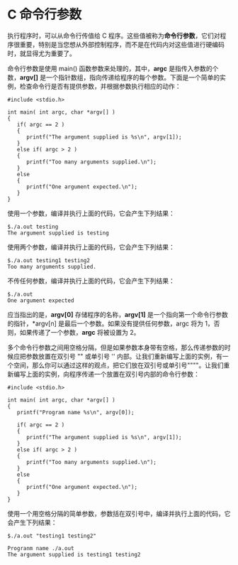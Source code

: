# C 命令行参数

执行程序时，可以从命令行传值给 C 程序。这些值被称为**命令行参数**，它们对程序很重要，特别是当您想从外部控制程序，而不是在代码内对这些值进行硬编码时，就显得尤为重要了。

命令行参数是使用 main() 函数参数来处理的，其中，**argc** 是指传入参数的个数，**argv[]** 是一个指针数组，指向传递给程序的每个参数。下面是一个简单的实例，检查命令行是否有提供参数，并根据参数执行相应的动作：

```
#include <stdio.h>

int main( int argc, char *argv[] )  
{
   if( argc == 2 )
   {
      printf("The argument supplied is %s\n", argv[1]);
   }
   else if( argc > 2 )
   {
      printf("Too many arguments supplied.\n");
   }
   else
   {
      printf("One argument expected.\n");
   }
}
```

使用一个参数，编译并执行上面的代码，它会产生下列结果：

```
$./a.out testing
The argument supplied is testing
```

使用两个参数，编译并执行上面的代码，它会产生下列结果：

```
$./a.out testing1 testing2
Too many arguments supplied.
```

不传任何参数，编译并执行上面的代码，它会产生下列结果：

```
$./a.out
One argument expected
```

应当指出的是，**argv[0]** 存储程序的名称，**argv[1]** 是一个指向第一个命令行参数的指针，*argv[n] 是最后一个参数。如果没有提供任何参数，argc 将为 1，否则，如果传递了一个参数，**argc** 将被设置为 2。

多个命令行参数之间用空格分隔，但是如果参数本身带有空格，那么传递参数的时候应把参数放置在双引号 "" 或单引号 '' 内部。让我们重新编写上面的实例，有一个空间，那么你可以通过这样的观点，把它们放在双引号或单引号""""。让我们重新编写上面的实例，向程序传递一个放置在双引号内部的命令行参数：

```
#include <stdio.h>

int main( int argc, char *argv[] )  
{
   printf("Program name %s\n", argv[0]);
 
   if( argc == 2 )
   {
      printf("The argument supplied is %s\n", argv[1]);
   }
   else if( argc > 2 )
   {
      printf("Too many arguments supplied.\n");
   }
   else
   {
      printf("One argument expected.\n");
   }
}
```

使用一个用空格分隔的简单参数，参数括在双引号中，编译并执行上面的代码，它会产生下列结果：

```
$./a.out "testing1 testing2"

Progranm name ./a.out
The argument supplied is testing1 testing2
```



